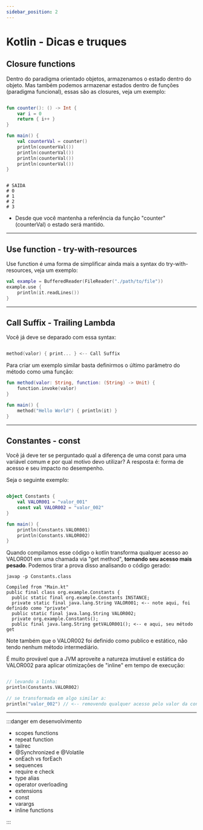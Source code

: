 ```yaml
---
sidebar_position: 2
---
```


# Kotlin - Dicas e truques

## Closure functions

Dentro do paradigma orientado objetos, armazenamos o estado dentro do objeto.
Mas também podemos armazenar estados dentro de funções (paradigma funcional), essas são as closures, veja um exemplo:

```kotlin

fun counter(): () -> Int {
    var i = 0
    return { i++ }
}

fun main() {
    val counterVal = counter()
    println(counterVal())
    println(counterVal())
    println(counterVal())
    println(counterVal())
}

```

```text

# SAIDA
# 0
# 1
# 2
# 3

```

- Desde que você mantenha a referência da função "counter" (counterVal) o estado será mantido.

---
## Use function - try-with-resources

Use function é uma forma de simplificar ainda mais a syntax do try-with-resources, veja um exemplo:
```kotlin
val example = BufferedReader(FileReader("./path/to/file"))
example.use {
    println(it.readLines())
}
```

---
## Call Suffix - Trailing Lambda

Você já deve se deparado com essa syntax:
```kotlin

method(valor) { print... } <-- Call Suffix

```

Para criar um exemplo similar basta definirmos o último parâmetro do método como uma função:

```kotlin
fun method(valor: String, function: (String) -> Unit) {
    function.invoke(valor)
}

fun main() {
    method("Hello World") { println(it) }
}
```

---
## Constantes - const

Você já deve ter se perguntado qual a diferença de uma const para uma variável comum e por qual motivo devo utilizar?
A resposta é: forma de acesso e seu impacto no desempenho.

Seja o seguinte exemplo:

```kotlin

object Constants {
    val VALOR001 = "valor_001"
    const val VALOR002 = "valor_002"
}

fun main() {
    println(Constants.VALOR001)
    println(Constants.VALOR002)
}

```

Quando compilamos esse código o kotlin transforma qualquer acesso ao VALOR001 em uma chamada via "get method", 
**tornando seu acesso mais pesado**. 
Podemos tirar a prova disso analisando o código gerado:

```shell
javap -p Constants.class

Compiled from "Main.kt"
public final class org.example.Constants {
  public static final org.example.Constants INSTANCE;
  private static final java.lang.String VALOR001; <-- note aqui, foi definido como "private"
  public static final java.lang.String VALOR002;
  private org.example.Constants();
  public final java.lang.String getVALOR001(); <-- e aqui, seu método get 

```

Note também que o VALOR002 foi definido como publico e estático, não tendo nenhum método intermediário. 

É muito provável que a JVM aproveite a natureza imutável e estática do VALOR002 para aplicar otimizações de "inline" em
tempo de execução:

```kotlin

// levando a linha:
println(Constants.VALOR002)

// se transformada em algo similar a:
println("valor_002") // <-- removendo qualquer acesso pelo valor da constante

```

---
:::danger em desenvolvimento

- scopes functions
- repeat function
- tailrec
- @Synchronized e @Volatile
- onEach vs forEach
- sequences
- require e check
- type alias
- operator overloading
- extensions
- const
- varargs
- inline functions

:::